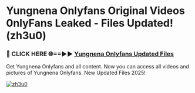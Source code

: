 # Yungnena Onlyfans Original Videos 0nlyFans Leaked - Files Updated! (zh3u0)

<h3>🔴 CLICK HERE 🌐==►► <a href="https://tinyurl.com/2m67pmp6" rel="nofollow">Yungnena Onlyfans Updated Files</a></h3>

Get Yungnena Onlyfans and all content. Now you can access all videos and pictures of Yungnena Onlyfans. New Updated Files 2025!

[![zh3u0](https://i.imgur.com/H4QAA4z.gif)](https://tinyurl.com/2m67pmp6)